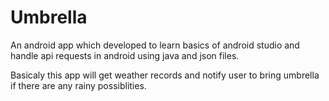 # Umbrella
An android app which developed to learn basics of android studio and handle api requests in android using java and json files.

Basicaly this app will get weather records and notify user to bring umbrella if there are any rainy possiblities.
